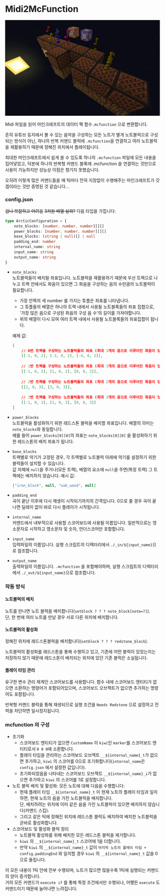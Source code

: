 # Midi2McFunction
![실행 화면](./screenshot.png)

Midi 파일을 읽어 마인크래프트의 데이터 팩 함수`.mcfunction` 으로 변환합니다.

흔히 유튜브 등지에서 볼 수 있는 음악을 구성하는 모든 노트가 별개 노트블럭으로 구성되는 방식이 아닌, 하나의 반복 커맨드 블럭에 `.mcfunction`을 연결하고 여러 노트블럭을 재활용하기 때문에 정해진 위치에서 플레이됩니다.

최대한 마인크래프트에서 쉽게 쓸 수 있도록 하나의 `.mcfunction` 파일에 모든 내용을 집어넣었고, 덕분에 하나의 반복형 커맨드 블록에 .mcfunction 을 연결하는 것만으로 사용이 가능하지만 성능상 이점은 챙기지 못했습니다.

오히려 이렇게 많은 커맨드들을 매 틱마다 전혀 지장없이 수행해주는 마인크래프트가 갓겜이라는 것만 증명된 것 같습니다...

### config.json
~~겁나 복잡하고 어려움~~ ~~3차원 배열 실화?~~
다음 타입을 가집니다:
```typescript
type ArcticConfiguration = {
    note_blocks: [number, number, number][][]
    power_blocks: [number, number, number][][]
    base_blocks: (string | null)[] | null
    padding_end: number
    internal_name: string
    input_name: string
    output_name: string
}
```
- `note_blocks`  
  노트블럭들이 배치될 좌표입니다. 노트블럭을 재활용하기 때문에 우선 트랙으로 나누고 트랙 안에서도 화음이 있으면 그 화음을 구성하는 음의 수만큼의 노트블럭이 필요합니다.
  - 가장 안쪽의 세 number 를 가지는 튜플은 좌표를 나타냅니다.
  - 그 튜플들의 배열은 하나의 트랙 내에서 사용될 노트블록들의 좌표 집합으로, '가장 많은 음으로 구성된 화음의 구성 음 수'의 길이를 가져야합니다.
  - 위의 배열이 다시 모여 여러 트랙 내에서 사용될 노트블록들의 좌표집합이 됩니다.  

  예제 값:
    ```json
    [
        // 0번 트랙을 구성하는 노트블럭들의 좌표 (최대 3개의 음으로 이루어진 화음이 있음)
        [[-2, 0, 2], [-3, 0, 2], [-4, 0, 2]], 
  
        // 1번 트랙을 구성하는 노트블럭들의 좌표 (최대 3개의 음으로 이루어진 화음이 있음)
        [[-1, 0, 2], [1, 0, 2], [0, 0, 2]],
  
        // 2번 트랙을 구성하는 노트블럭들의 좌표 (최대 2개의 음으로 이루어진 화음이 있음)
        [[2, 0, 3], [3, 0, 3]],
  
        // 3번 트랙을 구성하는 노트블럭들의 좌표 (최대 3개의 음으로 이루어진 화음이 있음)
        [[-1, 0, 3], [1, 0, 3], [0, 0, 3]]
    ]
    ```
- `power_blocks`  
  노트블럭을 활성화하기 위한 레드스톤 블럭을 배치할 좌표입니다. 배열의 의미는 `note_blocks`와 동일합니다.  
  예를 들어 `power_blocks[0][0]`의 좌표는 `note_blocks[0][0]` 을 활성화하기 위한 레드스톤의 배치 좌표가 됩니다.  
- `base_blocks`  
  트랙별로 악기가 고정된 경우, 각 트랙별로 노트블럭 아래에 악기를 설정하기 위한 블럭들이 설치할 수 있습니다.  
  값 자체에 `null`을 주거나(모든 트랙), 배열의 요소에 `null`을 주면(특정 트랙) 그 트랙에는 배치하지 않습니다. 
  예시 값: 
    ```json
    ["iron_block", null, "oak_wood", null]
    ```
- `padding_end`  
  곡이 끝난 이후에 다시 재생이 시작되기까지의 간격입니다.
  0으로 줄 경우 곡이 끝나면 딜레이 없이 바로 다시 플레이가 시작됩니다.
- `internal_name`  
  커맨드에서 내부적으로 사용할 스코어보드에 사용될 이름입니다. 일반적으로는 영소문자로 시작하고 영소문자 및 숫자, 언더스코어만 포함합니다.
- `input_name`  
  입력파일의 이름입니다. 실행 스크립트의 디렉터리에서 `./_in/${input_name}`으로 참조합니다.
- `output_name`  
  출력파일의 이름입니다. `.mcfunction` 을 포함해야하며, 실행 스크립트의 디렉터리에서 `./_out/${input_name}`으로 참조합니다.

### 작동 방식
#### 노트블럭의 배치
노트를 만나면 노트 블럭을 배치합니다(`setblock ? ? ? note_block[note=?]`).  
단, 한 번에 여러 노트를 만날 경우 서로 다른 위치에 배치합니다.  

#### 노트블럭의 활성화
정해진 위치에 레드스톤블럭을 배치합니다(`setblock ? ? ? redstone_block`).

노트블럭의 활성화를 레드스톤을 통해 수행하고 있고, 기존에 어떤 블럭이 있었는지는 저장하지 않기 때문에 레드스톤이 배치되는 위치에 있던 기존 블럭은 소실됩니다.

#### 플레이 타임 관리
유구한 변수 관리 체계인 스코어보드를 사용합니다. 함수 내에 스코어보드 엔티티가 없으면 소환하는 명령어가 포함되어있으며, 스코어보드 오브젝트가 없으면 추가하는 명령어도 포함됩니다.  

반복형 커멘드 블럭을 통해 재생되므로 실행 조건을 `Needs Redstone` 으로 설정하고 전력을 차단하면 일시정지됩니다.

### mcfunction 의 구성
- 초기화
  - 스코어보드 엔티티가 없으면 `CustomName` 이 `kiwi`인 `marker`를 스코어보드 엔티티로서 `0 0 0`에 소환합니다.
  - 플레이 타임을 관리하는 스코어보드 오브젝트 `__${internal_name}_t`가 없으면 추가하고, `kiwi` 의 스코어를 0으로 초기화합니다(`internal_name`은 `config.json` 에서 설정한 값입니다).
  - 초기화되었음을 나타내는 스코어보드 오브젝트 `__${internal_name}_i`가 없으면 추가하고 `kiwi` 의 스코어를 1로 설정합니다.
- 노트 블럭 배치 및 활성화: 모든 노트에 대해 다음을 수행합니다:
  - 현재 플레이 타임 `__${internal_name}_t` 이 현재 노트의 플레이 타임과 일치하면, 현재 노트의 음을 가진 노트블럭을 배치합니다.  
    단, 배치하려는 위치에 이미 같은 음을 가진 노트블럭이 있으면 배치하지 않습니다(커맨드 스킵).
  - 그리고 같은 틱에 정해진 위치에 레드스톤 블럭도 배치하여 배치한 노트블럭을 곧바로 활성화합니다.
- 스코어보드 및 활성화 블럭 정리
  - 노트블럭 활성화를 위해 배치한 모든 레드스톤 블럭을 제거합니다.
  - `kiwi` 의 `__${internal_name}_t` 스코어에 1을 더합니다.
  - 만약 `kiwi` 의 `__${internal_name}_t` 값이 `마지막 노트의 플레이 타임 + config.paddingEnd` 와 일치할 경우 `kiwi` 의 `__${internal_name}_t` 값을 0으로 돌립니다.

이 모든 내용이 1틱 안에 전부 수행되며, 노트가 많으면 많을수록 1틱에 실행되는 커멘드의 양이 증가합니다.  
거의 모든 커맨드가 `execute if` 를 통해 특정 조건에서만 수행되나, 어쨌든 `execute` 도 커맨드이기 때문에 늘어나면 느려집니다.
